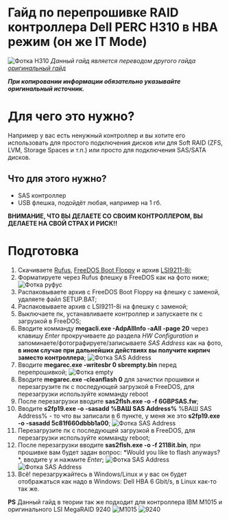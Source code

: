 # Гайд по перепрошивке RAID контроллера Dell PERC H310 в HBA режим (он же IT Mode)

![Фотка H310](https://github.com/ThinkPadThink/GuideFLASH-LSI/blob/master/h310.jpg?raw=true)
*Данный гайд является переводом другого гайда [оригинальный гайд](https://tylermade.net/2017/06/27/how-to-crossflash-perc-h310-to-it-mode-lsi-9211-8i-firmware-hba-for-freenas-unraid/)*

*__При копировании информации обязательно указывайте оригинальный источник.__* 

# Для чего это нужно?

Например у вас есть ненужный контроллер и вы хотите его использовать для простого подключения дисков или для Soft RAID (ZFS, LVM, Storage Spaces и т.п.) или просто для подключения SAS/SATA дисков.

## Что для этого нужно?
* SAS контроллер
* USB флешка, подойдёт любая, например на 1 гб.

**ВНИМАНИЕ, ЧТО ВЫ ДЕЛАЕТЕ СО СВОИМ КОНТРОЛЛЕРОМ, ВЫ ДЕЛАЕТЕ НА СВОЙ СТРАХ И РИСК!!**

# Подготовка

1) Скачиваете [Rufus](https://rufus.ie), [FreeDOS Boot Floppy](http://www.freedos.org/download/download/FD12FLOPPY.zip) и архив [LSI9211-8i](https://www.mediafire.com/file/6mtie10d9ud6675/LSI-9211-8i.zip/file);
2) Форматируете через Rufus флешку в FreeDOS как на фото ниже;
![Фотка руфус](https://github.com/ThinkPadThink/GuideFLASH-LSI/blob/master/rufus.jpg?raw=true)
3) Распаковываете архив с FreeDOS Boot Floppy на флешку с заменой, удаляете файл SETUP.BAT;
4) Распаковываете архив с LSI9211-8i на флешку с заменой;
5) Выключаете пк, устанавливаете контроллер и запускаете пк с загрузкой в FreeDOS;
6) Вводите комманду **megacli.exe -AdpAllInfo -aAll -page 20** через клавишу *Enter* прокручиваете до раздела  *HW Configuration* и запоминаете/фотографируете/записываете *SAS Address* как на фото, **в ином случае при дальнейших действиях вы получите кирпич заместо контроллера**;
![Фотка SAS Address](https://github.com/ThinkPadThink/GuideFLASH-LSI/blob/master/SAS%20Address.jpg?raw=true)
7) Вводите **megarec.exe -writesbr 0 sbrempty.bin** перед перепрошивкой;
![Фотка empty](https://github.com/ThinkPadThink/GuideFLASH-LSI/blob/master/empty.jpg?raw=true)
8) Вводите **megarec.exe -cleanflash 0** для зачистки прошивки и перезагрузите пк с последующей загрузкой в FreeDOS, для перезагрузки используйте комманду reboot
9) После перезагрузки вводите **sas2flsh.exe -o -f 6GBPSAS.fw**;
10) Вводите **s2fp19.exe -o -sasadd %ВАШ SAS Address%** %ВАШ SAS Address% - то что вы записали в 6 пункте, у меня же это **s2fp19.exe -o -sasadd 5с81f660dbbb1a00**;
![Фотка SAS Address](https://github.com/ThinkPadThink/GuideFLASH-LSI/blob/master/sasadd.jpg?raw=true)
11) Перезагрузите пк с последующей загрузкой в FreeDOS, для перезагрузки используйте комманду reboot;
12) После перезагрузки вводите **sas2flsh.exe -o -f 2118it.bin**, при прошивке вам будет задан вопрос: *Would you like to flash anyways? *, вводите y и нажмите *Enter*;
![Фотка SAS Address](https://github.com/ThinkPadThink/GuideFLASH-LSI/blob/master/2118it.jpg?raw=true)
![Фотка SAS Address](https://github.com/ThinkPadThink/GuideFLASH-LSI/blob/master/yes.jpg?raw=true)
13) Всё! перезагружайтесь в Windows/Linux и у вас он будет отображаться как надо в Windows: Dell HBA 6 Gbit/s, в Linux как-то так же. 


**PS** Данный гайд в теории так же подходит для контроллера IBM M1015 и оригинального LSI MegaRAID 9240
![M1015](https://github.com/ThinkPadThink/GuideFLASH-LSI/blob/master/ibm%20m1015.jpg?raw=true)
![9240](https://github.com/ThinkPadThink/GuideFLASH-LSI/blob/master/9240.jpg?raw=true)
